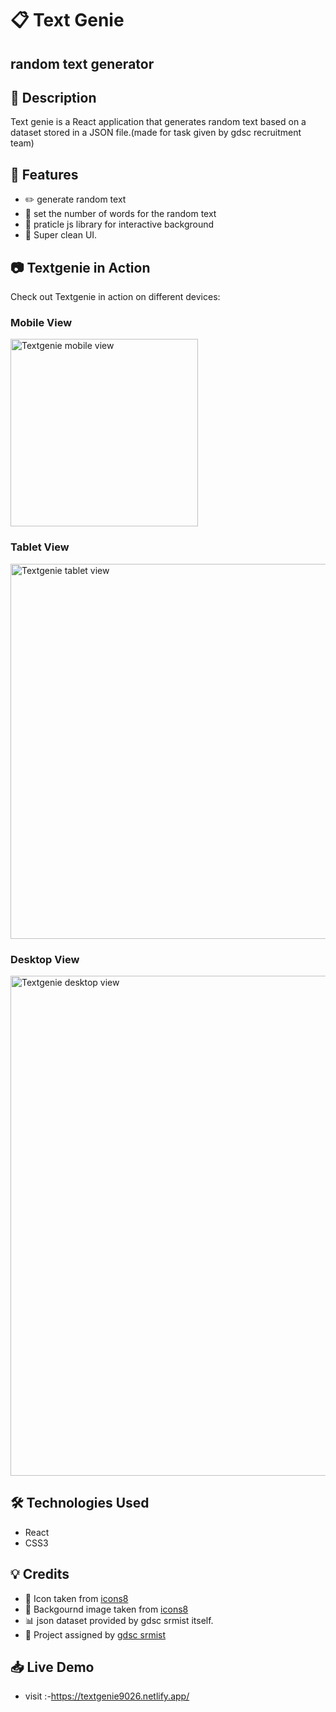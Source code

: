 # 📋 Text Genie   
## random text generator

## 📝 Description

Text genie is a React application that generates random text based on a dataset stored in a JSON file.(made for task given by gdsc recruitment team)

## 🚀 Features

- ✏️ generate random text
- 📅 set the number of words for the random text
- 🌈 praticle js library for interactive background
- 🎨 Super clean UI.



## 📷 Textgenie in Action

Check out Textgenie in action on different devices:

### Mobile View

<img src="https://user-images.githubusercontent.com/91087103/227054572-a703d51e-426c-4986-922c-21a256fc132a.png" alt="Textgenie mobile view" width="300">

### Tablet View

<img src="https://user-images.githubusercontent.com/91087103/227054646-8273bf03-a813-4ced-838d-748da45f79ef.png" alt="Textgenie tablet view" width="600">

### Desktop View

<img src="https://user-images.githubusercontent.com/91087103/227054697-ee451db6-99db-4fcd-9ee7-c9144bf35b8b.png" alt="Textgenie desktop view" width="800">


## 🛠️ Technologies Used
- React
- CSS3


## 💡 Credits

- 🎨 Icon taken from [icons8](https://icons8.com/)
-  🎨 Backgournd image taken from [icons8](https://icons8.com/)
- 📊 json dataset provided by gdsc srmist itself.
- 🙌 Project assigned by [gdsc srmist](https://gdsc.community.dev/srm-institute-of-science-technology-kattankulathur/)

## 📥 Live Demo

- visit :-https://textgenie9026.netlify.app/



